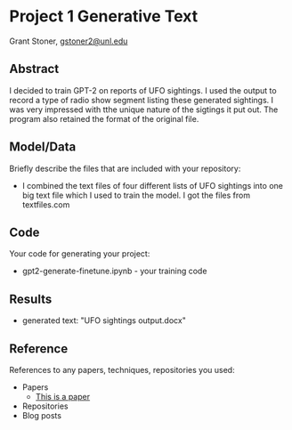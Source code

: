 # Project 1 Generative Text

Grant Stoner, gstoner2@unl.edu


## Abstract

I decided to train GPT-2 on reports of UFO sightings. I used the output to record a type of radio show segment listing these generated sightings. I was very impressed with tthe unique nature of the sigtings it put out. The program also retained the format of the original file.

## Model/Data

Briefly describe the files that are included with your repository:
 - I combined the text files of four different lists of UFO sightings into one big text file which I used to train the model. I got the files from textfiles.com

## Code

Your code for generating your project:
- gpt2-generate-finetune.ipynb - your training code

## Results

- generated text: "UFO sightings output.docx"

## Reference

References to any papers, techniques, repositories you used:
- Papers
  - [This is a paper](this_is_the_link.pdf)
- Repositories
- Blog posts
